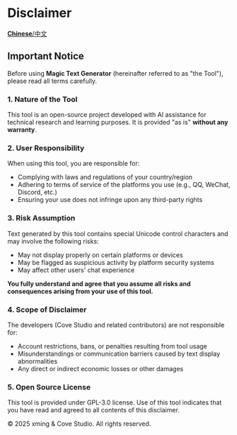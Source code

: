 # Disclaimer

[**Chinese**/中文](/docs/免责声明Disclaimer/免责声明.md)

## Important Notice

Before using **Magic Text Generator** (hereinafter referred to as "the Tool"), please read all terms carefully.

### 1. Nature of the Tool
This tool is an open-source project developed with AI assistance for technical research and learning purposes. It is provided "as is" **without any warranty**.

### 2. User Responsibility
When using this tool, you are responsible for:
- Complying with laws and regulations of your country/region
- Adhering to terms of service of the platforms you use (e.g., QQ, WeChat, Discord, etc.)
- Ensuring your use does not infringe upon any third-party rights

### 3. Risk Assumption
Text generated by this tool contains special Unicode control characters and may involve the following risks:
- May not display properly on certain platforms or devices
- May be flagged as suspicious activity by platform security systems
- May affect other users' chat experience

**You fully understand and agree that you assume all risks and consequences arising from your use of this tool.**

### 4. Scope of Disclaimer
The developers (Cove Studio and related contributors) are not responsible for:
- Account restrictions, bans, or penalties resulting from tool usage
- Misunderstandings or communication barriers caused by text display abnormalities
- Any direct or indirect economic losses or other damages

### 5. Open Source License
This tool is provided under GPL-3.0 license. Use of this tool indicates that you have read and agreed to all contents of this disclaimer.

© 2025 xming & Cove Studio. All rights reserved.